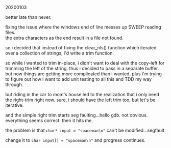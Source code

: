 20200103

better late than never.

fixing the issue where the windows end of line messes up SWEEP reading files.  
the extra characters as the end result in a file not found.

so i decided that instead of fixing the clear_nls() function which iterated over a collection of strings, i'd write a trim function.

so while i wanted to trim in-place, i didn't want to deal with the copy-left for trimming the left of the string.  thus i decided to pass in a separate buffer.  but now things are getting more complicated than i wanted, plus i'm trying to figure out how i want to add unit testing to all this and TDD my way through.

but riding in the car to mom's house led to the realization that i only need the right-trim right now.  sure, i should have the left trim too, but let's be iterative.

and the simple right trim starts seg faulting...hello gdb.  not obvious.  everything seems correct.  then it hits me.

the problem is that `char* input = "spaceman\n"` can't be modified...segfault.

change it to `char input[] = "spaceman\n"` and progress continues.
